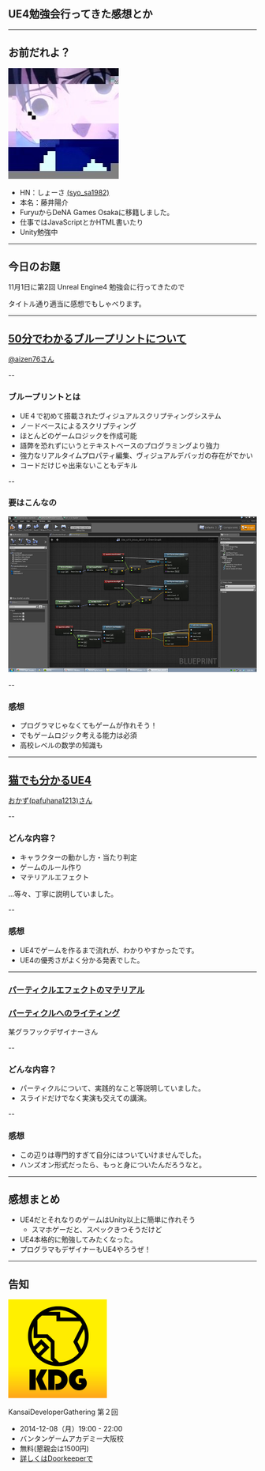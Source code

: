 ## UE4勉強会行ってきた感想とか

---

## お前だれよ？

![俺だよ](images/profile.jpg "俺だよ")

* HN：しょーさ [(syo_sa1982)](http://twitter.com/syo_sa1982)
* 本名：藤井陽介
* FuryuからDeNA Games Osakaに移籍しました。
* 仕事ではJavaScriptとかHTML書いたり
* Unity勉強中

---

## 今日のお題

11月1日に第2回 Unreal Engine4 勉強会に行ってきたので

タイトル通り適当に感想でもしゃべります。

---

## [50分でわかるブループリントについて](http://www.slideshare.net/masahikonakamura50/50-40986508)

[@aizen76さん](http://twitter.com/aizen76)

--

### ブループリントとは

* UE４で初めて搭載されたヴィジュアルスクリプティングシステム
* ノードベースによるスクリプティング
* ほとんどのゲームロジックを作成可能
* 語弊を恐れずにいうとテキストベースのプログラミングより強力
* 強力なリアルタイムプロパティ編集、ヴィジュアルデバッガの存在がでかい
* コードだけじゃ出来ないこともデキル

--
 
### 要はこんなの
 
![こんなの](images/T2p18c5.jpg "こんなの")

--

### 感想

* プログラマじゃなくてもゲームが作れそう！
* でもゲームロジック考える能力は必須
* 高校レベルの数学の知識も

---

## [猫でも分かるUE4](http://www.slideshare.net/pafuhana/unreal-engine4ue4-2014111)

[おかず(pafuhana1213)さん](http://twitter.com/pafuhana1213)

--

### どんな内容？

* キャラクターの動かし方・当たり判定
* ゲームのルール作り
* マテリアルエフェクト

…等々、丁寧に説明していました。

--

### 感想

* UE4でゲームを作るまで流れが、わかりやすかったです。
* UE4の優秀さがよく分かる発表でした。

---

### [パーティクルエフェクトのマテリアル](http://www.slideshare.net/toaru_designer/ue4-40997046)
### [パーティクルへのライティング](http://www.slideshare.net/toaru_designer/ue4-41024572)

某グラフックデザイナーさん

--

### どんな内容？

* パーティクルについて、実践的なこと等説明していました。
* スライドだけでなく実演も交えての講演。

--

### 感想

* この辺りは専門的すぎて自分にはついていけませんでした。
* ハンズオン形式だったら、もっと身についたんだろうなと。

---

## 感想まとめ

* UE4だとそれなりのゲームはUnity以上に簡単に作れそう
    * スマホゲーだと、スペックきつそうだけど
* UE4本格的に勉強してみたくなった。
* プログラマもデザイナーもUE4やろうぜ！

---

## 告知

![KDG](images/3679_normal_1414735917_doorkeeper_rogo.png "KDG")

KansaiDeveloperGathering 第２回

* 2014-12-08（月）19:00 - 22:00
* バンタンゲームアカデミー大阪校
* 無料(懇親会は1500円)
* [詳しくはDoorkeeperで](http://kdevg.doorkeeper.jp/events/16750)
